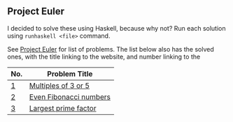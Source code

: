 ## Project Euler

I decided to solve these using Haskell, because why not? Run each solution using `runhaskell <file>` command.

See [Project Euler](https://projecteuler.net/) for list of problems. The list below also has the solved ones, with the title linking to the website, and number linking to the

| No.          | Problem Title                                                |
| ------------ | ------------------------------------------------------------ |
| [1](./P1.hs) | [Multiples of 3 or 5](https://projecteuler.net/problem=1)    |
| [2](./P2.hs) | [Even Fibonacci numbers](https://projecteuler.net/problem=2) |
| [3](./P3.hs) | [Largest prime factor](https://projecteuler.net/problem=3)   |

